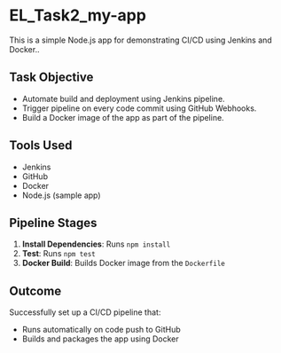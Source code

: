 # EL_Task2_my-app

This is a simple Node.js app for demonstrating CI/CD using Jenkins and Docker..

## Task Objective

- Automate build and deployment using Jenkins pipeline.
- Trigger pipeline on every code commit using GitHub Webhooks.
- Build a Docker image of the app as part of the pipeline.

## Tools Used

- Jenkins
- GitHub
- Docker
- Node.js (sample app)

## Pipeline Stages

1. **Install Dependencies**: Runs `npm install`
2. **Test**: Runs `npm test`
3. **Docker Build**: Builds Docker image from the `Dockerfile`

## Outcome

Successfully set up a CI/CD pipeline that:
- Runs automatically on code push to GitHub
- Builds and packages the app using Docker

